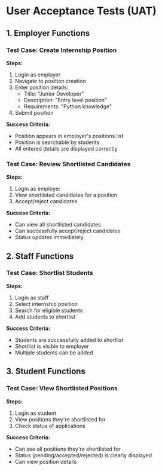 # User Acceptance Tests (UAT)

## 1. Employer Functions

### Test Case: Create Internship Position
**Steps:**
1. Login as employer
2. Navigate to position creation
3. Enter position details:
   - Title: "Junior Developer"
   - Description: "Entry level position"
   - Requirements: "Python knowledge"
4. Submit position

**Success Criteria:**
- Position appears in employer's positions list
- Position is searchable by students
- All entered details are displayed correctly

### Test Case: Review Shortlisted Candidates
**Steps:**
1. Login as employer
2. View shortlisted candidates for a position
3. Accept/reject candidates

**Success Criteria:**
- Can view all shortlisted candidates
- Can successfully accept/reject candidates
- Status updates immediately

## 2. Staff Functions

### Test Case: Shortlist Students
**Steps:**
1. Login as staff
2. Select internship position
3. Search for eligible students
4. Add students to shortlist

**Success Criteria:**
- Students are successfully added to shortlist
- Shortlist is visible to employer
- Multiple students can be added

## 3. Student Functions

### Test Case: View Shortlisted Positions
**Steps:**
1. Login as student
2. View positions they're shortlisted for
3. Check status of applications

**Success Criteria:**
- Can see all positions they're shortlisted for
- Status (pending/accepted/rejected) is clearly displayed
- Can view position details